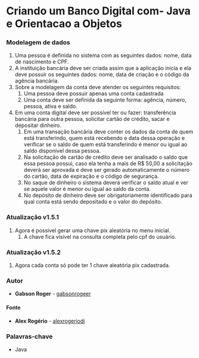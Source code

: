 # Criando um Banco Digital com- Java e Orientacao a Objetos

### Modelagem de dados

1. Uma pessoa é definida no sistema com as seguintes dados: nome,  data de nascimento e CPF.
2. A instituição bancária deve ser criada assim que a aplicação inicia e ela deve possuir os seguintes dados: nome, data de criação e o código da agência bancária.
3. Sobre a modelagem da conta deve atender os seguintes requisitos:
    1. Uma pessoa deve possuir apenas uma conta cadastrada
    2. Uma conta deve ser definida da seguinte forma: agência, número, pessoa, ativa e saldo.
4. Em uma conta digital deve ser possível ter ou fazer: transferência bancária para outra pessoa, solicitar cartão de crédito, sacar e depositar dinheiro.
    1. Em uma transação bancária deve conter os dados da conta de quem está transferindo, quem está recebendo e data dessa operação e verificar se o saldo de quem está transferindo é menor ou igual ao saldo disponível dessa pessoa.
    2. Na solicitação de cartão de crédito deve ser analisado o saldo que essa pessoa possui, caso ela tenha a mais de R$ 50,00 a solicitação deverá ser aprovada e deve ser gerado automaticamente o número do cartão, data de expiração e o código de segurança.
    3. No saque de dinheiro o sistema deverá verificar o saldo atual e ver se aquele valor é menor ou igual ao saldo da conta.
    4. No depósito de dinheiro deve ser obrigatoriamente identificado para qual conta está sendo depositado e o valor do depósito.

### **Atualização v1.5.1**
1. Agora é possível gerar uma chave pix aleatória no menu inicial.
    1. A chave fica visivel na consulta completa pelo cpf do usuário.

### **Atualização v1.5.2**
1. Agora cada conta só pode ter 1 chave aleatória pix cadastrada.

### **Autor**

- **Gabson Roger** - [gabsonrogeer](https://github.com/gabsonrogeer)

#### **Fonte**

- **Alex Rogério** - [alexrogeriodj](https://github.com/alexrogeriodj)

### Palavras-chave

- Java
